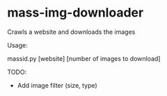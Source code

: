 mass-img-downloader
===================

Crawls a website and downloads the images

Usage:

massid.py [website] [number of images to download]

TODO:
- Add image filter (size, type)

